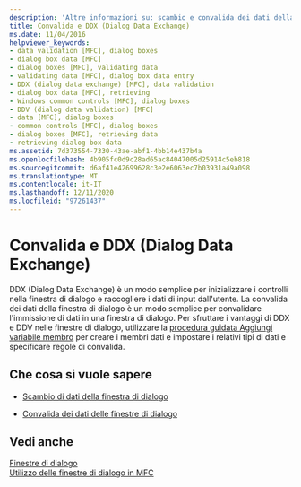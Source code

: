 ```yaml
---
description: 'Altre informazioni su: scambio e convalida dei dati della finestra di dialogo'
title: Convalida e DDX (Dialog Data Exchange)
ms.date: 11/04/2016
helpviewer_keywords:
- data validation [MFC], dialog boxes
- dialog box data [MFC]
- dialog boxes [MFC], validating data
- validating data [MFC], dialog box data entry
- DDX (dialog data exchange) [MFC], data validation
- dialog box data [MFC], retrieving
- Windows common controls [MFC], dialog boxes
- DDV (dialog data validation) [MFC]
- data [MFC], dialog boxes
- common controls [MFC], dialog boxes
- dialog boxes [MFC], retrieving data
- retrieving dialog box data
ms.assetid: 7d373554-7330-43ae-abf1-4bb14e437b4a
ms.openlocfilehash: 4b905fc0d9c28ad65ac84047005d25914c5eb818
ms.sourcegitcommit: d6af41e42699628c3e2e6063ec7b03931a49a098
ms.translationtype: MT
ms.contentlocale: it-IT
ms.lasthandoff: 12/11/2020
ms.locfileid: "97261437"
---
```

# <a name="dialog-data-exchange-and-validation"></a>Convalida e DDX (Dialog Data Exchange)

DDX (Dialog Data Exchange) è un modo semplice per inizializzare i controlli nella finestra di dialogo e raccogliere i dati di input dall'utente. La convalida dei dati della finestra di dialogo è un modo semplice per convalidare l'immissione di dati in una finestra di dialogo. Per sfruttare i vantaggi di DDX e DDV nelle finestre di dialogo, utilizzare la [procedura guidata Aggiungi variabile membro](../ide/adding-a-member-variable-visual-cpp.md#add-member-variable-wizard) per creare i membri dati e impostare i relativi tipi di dati e specificare regole di convalida.

## <a name="what-do-you-want-to-know-more-about"></a>Che cosa si vuole sapere

- [Scambio di dati della finestra di dialogo](dialog-data-exchange.md)

- [Convalida dei dati delle finestre di dialogo](dialog-data-validation.md)

## <a name="see-also"></a>Vedi anche

[Finestre di dialogo](dialog-boxes.md)<br/>
[Utilizzo delle finestre di dialogo in MFC](life-cycle-of-a-dialog-box.md)
